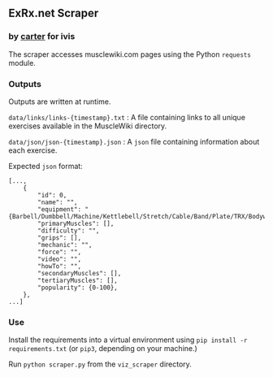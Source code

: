 ## ExRx.net Scraper
### by [carter](github.com/carterwsmith) for ivis

The scraper accesses musclewiki.com pages using the Python `requests` module.

### Outputs
Outputs are written at runtime.

`data/links/links-{timestamp}.txt` : A file containing links to all unique exercises available in the MuscleWiki directory.

`data/json/json-{timestamp}.json` : A `json` file containing information about each exercise.

Expected `json` format:
```
[..., 
	{
		"id": 0,
		"name": "",
		"equipment": "{Barbell/Dumbbell/Machine/Kettlebell/Stretch/Cable/Band/Plate/TRX/Bodyweight}"
		"primaryMuscles": [],
		"difficulty": "",
		"grips": [],
		"mechanic": "",
		"force": "",
		"video": "",
		"howTo": "",
		"secondaryMuscles": [],
		"tertiaryMuscles": [],
		"popularity": {0-100},
	},
...]
```


### Use
Install the requirements into a virtual environment using `pip install -r requirements.txt` (or `pip3`, depending on your machine.)

Run `python scraper.py` from the `viz_scraper` directory.
